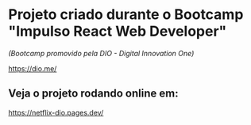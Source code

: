 # Projeto criado durante o Bootcamp "Impulso React Web Developer"

*(Bootcamp promovido pela DIO - Digital Innovation One)*

https://dio.me/

## Veja o projeto rodando online em:
https://netflix-dio.pages.dev/
